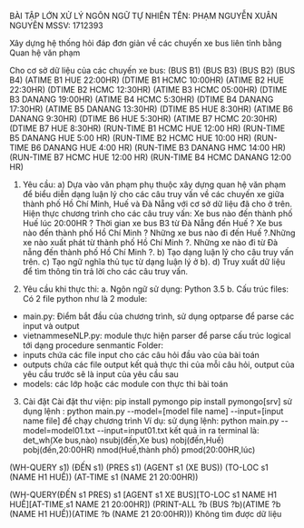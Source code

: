 BÀI TẬP LỚN XỬ LÝ NGÔN NGỮ TỰ NHIÊN
TÊN: PHẠM NGUYỄN XUÂN NGUYÊN
MSSV: 1712393

Xây dựng hệ thống hỏi đáp đơn giản về các chuyến xe bus liên tỉnh bằng Quan hệ văn phạm

Cho cơ sở dữ liệu của các chuyến xe bus:
(BUS B1) (BUS B3)
(BUS B2) (BUS B4)
(ATIME B1 HUE 22:00HR) (DTIME B1 HCMC 10:00HR)
(ATIME B2 HUE 22:30HR) (DTIME B2 HCMC 12:30HR)
(ATIME B3 HCMC 05:00HR) (DTIME B3 DANANG 19:00HR)
(ATIME B4 HCMC 5:30HR) (DTIME B4 DANANG 17:30HR)
(ATIME B5 DANANG 13:30HR) (DTIME B5 HUE 8:30HR)
(ATIME B6 DANANG 9:30HR) (DTIME B6 HUE 5:30HR)
(ATIME B7 HCMC 20:30HR) (DTIME B7 HUE 8:30HR)
(RUN-TIME B1 HCMC HUE 12:00 HR) (RUN-TIME B5 DANANG HUE 5:00 HR)
(RUN-TIME B2 HCMC HUE 10:00 HR) (RUN-TIME B6 DANANG HUE 4:00 HR)
(RUN-TIME B3 DANANG HMC 14:00 HR) (RUN-TIME B7 HCMC HUE 12:00 HR)
(RUN-TIME B4 HCMC DANANG 12:00 HR)

1. Yêu cầu:
a) Dựa vào văn phạm phụ thuộc xây dựng quan hệ văn phạm để biểu diễn dạng luận lý cho các
câu truy vấn về các chuyến xe giữa thành phố Hồ Chí Minh, Huế và Đà Nẵng với cơ sở dữ liệu
đã cho ở trên.
Hiện thực chương trình cho các câu truy vấn:
Xe bus nào đến thành phố Huế lúc 20:00HR ?
Thời gian xe bus B3 từ Đà Nẵng đến Huế ?
Xe bus nào đến thành phố Hồ Chí Minh ?
Những xe bus nào đi đến Huế ?.Những xe nào xuất phát từ thành phố Hồ Chí Minh ?.
Những xe nào đi từ Đà nẵng đến thành phố Hồ Chí Minh ?.
b) Tạo dạng luận lý cho câu truy vấn trên.
c) Tạo ngữ nghĩa thủ tục từ dạng luận lý ở b).
d) Truy xuất dữ liệu để tìm thông tin trả lời cho các câu truy vấn.

2. Yêu cầu khi thực thi:
a. Ngôn ngữ sử dụng: Python 3.5
b. Cấu trúc files:
Có 2 file python như là 2 module:
- main.py: Điểm bắt đầu của chương trình, sử dụng optparse để parse các input và output
- vietnammeseNLP.py: module thực hiện parser để parse cấu trúc logical tới dạng procedure senmantic
Folder:
- inputs chứa các file input cho các câu hỏi đầu vào của bài toán
- outputs chứa các file output kết quả thực thi của mỗi câu hỏi, output của yêu cầu trước sẽ là input của yêu cầu sau
- models: các lớp hoặc các module con thực thi bài toán

3. Cài đặt
Cài đặt thư viện:
pip install pymongo
pip install pymongo[srv]
sử dụng lệnh : python main.py --model=[model file name] --input=[input name file] để chạy chương trình
Ví dụ: sử dụng lệnh: python main.py --model=model01.txt --input=input01.txt
kết quả in ra terminal là:
det_wh(Xe bus,nào)
nsubj(đến,Xe bus)
nobj(đến,Huế)
pobj(đến,20:00HR)
nmod(Huế,thành phố)
pmod(20:00HR,lúc)

(WH-QUERY s1)
(ĐẾN s1)
(PRES s1)
(AGENT s1 (XE BUS))
(TO-LOC s1 (NAME H1 HUẾ))
(AT-TIME s1 (NAME 21 20:00HR))

(WH-QUERY(ĐẾN s1 PRES) s1 [AGENT s1 XE BUS][TO-LOC s1 NAME H1 HUẾ][AT-TIME s1 NAME 21 20:00HR])
(PRINT-ALL ?b (BUS ?b)(ATIME ?b (NAME H1 HUẾ))(ATIME ?b (NAME 21 20:00HR)))
Không tìm được dữ liệu

